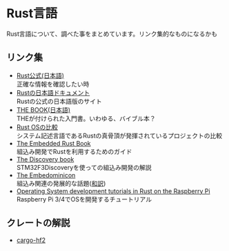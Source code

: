 # Rust言語

Rust言語について、調べた事をまとめています。リンク集的なものになるかも

## リンク集

* [Rust公式(日本語)](https://www.rust-lang.org/ja/)  
  正確な情報を確認したい時
* [Rustの日本語ドキュメント](https://doc.rust-jp.rs/)  
  Rustの公式の日本語版のサイト
* [THE BOOK(日本語)](https://doc.rust-jp.rs/book-ja/)  
  THEが付けられた入門書。いわゆる、バイブル本？
* [Rust OSの比較](https://github.com/flosse/rust-os-comparison)  
  システム記述言語であるRustの真骨頂が発揮されているプロジェクトの比較
* [The Embedded Rust Book](https://docs.rust-embedded.org/book/)  
  組込み開発でRustを利用するためのガイド
* [The Discovery book](https://docs.rust-embedded.org/discovery/)  
  STM32F3Discoveryを使っての組込み開発の解説
* [The Embedominicon](https://docs.rust-embedded.org/embedonomicon/)  
  組込み関連の発展的な話題([和訳](https://tomoyuki-nakabayashi.github.io/embedonomicon/))
* [Operating System development tutorials in Rust on the Raspberry Pi](https://github.com/rust-embedded/rust-raspberrypi-OS-tutorials)  
  Raspberry Pi 3/4でOSを開発するチュートリアル

## クレートの解説

* [cargo-hf2](cargo-hf2.md)
